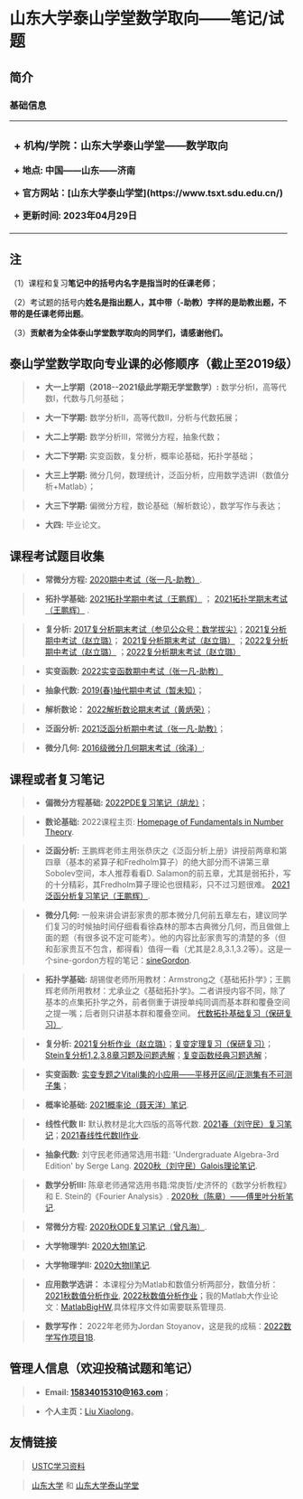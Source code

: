 # 山东大学泰山学堂数学取向——笔记/试题
## 简介
### 基础信息
<table border="0">
  <tr>
    <td width="100%">
      <h3> + 机构/学院：山东大学泰山学堂——数学取向</h3>
      <p><b> + 地点: 中国——山东——济南</b></p>
      <p><b> + 官方网站：[山东大学泰山学堂](https://www.tsxt.sdu.edu.cn/)  </b></p>
      <p><b> + 更新时间: 2023年04月29日</b></p>
    </td>
  </tr>
</table>

## 注
（1）课程和复习**笔记中的括号内名字是指当时的任课老师**；

（2）考试题的括号内**姓名是指出题人，其中带（-助教）字样的是助教出题，不带的是任课老师出题**。

（3）**贡献者为全体泰山学堂数学取向的同学们，请感谢他们。**

## 泰山学堂数学取向专业课的必修顺序（截止至2019级）

> + **大一上学期（2018--2021级此学期无学堂数学）:** 数学分析I，高等代数I，代数与几何基础；

> + **大一下学期:** 数学分析II，高等代数II，分析与代数拓展；

> + **大二上学期:** 数学分析III，常微分方程，抽象代数；

> + **大二下学期:** 实变函数，复分析，概率论基础，拓扑学基础；

> + **大三上学期:** 微分几何，数理统计，泛函分析，应用数学选讲I（数值分析+Matlab）；

> + **大三下学期:** 偏微分方程，数论基础（解析数论），数学写作与表达；

> + **大四:** 毕业论文。


## 课程考试题目收集

> + **常微分方程:**  [2020期中考试（张一凡-助教）](/ODE期中考试2020.pdf).

> + **拓扑学基础:**  [2021拓扑学期中考试（王鹏辉）](/拓扑学2021期中考试.pdf) ； [2021拓扑学期末考试（王鹏辉）](/拓扑学2021期末考试.pdf) .

> + **复分析:** [2017复分析期末考试（参见公众号：数学拔尖）](/2017复变期末考试.pdf)；[2021复分析期中考试（赵立璐）](/2021复分析期中考试.pdf)； [2021复分析期末考试（赵立璐）](/2021复分析期末考试.pdf) ；[2022复分析期中考试（赵立璐）](/2022复分析期中考试.pdf) ；[2022复分析期末考试（赵立璐）](/2022复变期末考试.pdf) 

> + **实变函数:** [2022实变函数期中考试（张一凡-助教）](/2022实变函数期中考试.pdf)

> + **抽象代数:** [2019(春)抽代期中考试（暂未知）](/2019抽代期中考试.pdf)；

> + **解析数论：** [2022解析数论期末考试（黄炳荣）](/2022AnalyticNT.pdf)；

> + **泛函分析:** [2021泛函分析期中考试（张一凡-助教）](/2021泛函分析期中考试.pdf)；

> + **微分几何:** [2016级微分几何期末考试（徐泽）](/2016级微分几何期末考试.jpg);

## 课程或者复习笔记
> + **偏微分方程基础:** [2022PDE复习笔记（胡龙）](/2022PDE复习笔记（胡龙）.pdf)；
 
> + **数论基础:** 2022课程主页: [Homepage of Fundamentals in Number Theory](https://faculty.sdu.edu.cn/brhuang/zh_CN/zdylm/1454369/list/index.htm).

> + **泛函分析:** 王鹏辉老师主用张恭庆之《泛函分析上册》讲授前两章和第四章（基本的紧算子和Fredholm算子）的绝大部分而不讲第三章Sobolev空间，本人推荐看看D. Salamon的前五章，尤其是弱拓扑，写的十分精彩，其Fredholm算子理论也很精彩，只不过习题很难。
> [2021泛函分析复习笔记（王鹏辉）](/泛函分析复习笔记2022.pdf).

> + **微分几何:** 一般来讲会讲彭家贵的那本微分几何前五章左右，建议同学们复习的时候抽时间仔细看看徐森林的那本古典微分几何，而且做做上面的题（有很多说不定可能考）。他的内容比彭家贵写的清楚的多（但和彭家贵互不包含，都得看）值得一看（尤其是2.8,3.1,3.2等）。这是一个sine-gordon方程的笔记：[sineGordon](/sineGordon.pdf).

> + **拓扑学基础:**  胡锡俊老师所用教材：Armstrong之《基础拓扑学》；王鹏辉老师所用教材：尤承业之《基础拓扑学》。二者讲授内容不同，除了基本的点集拓扑学之外，前者侧重于讲授单纯同调而基本群和覆叠空间之提一嘴；后者则只讲基本群和覆叠空间。
> [代数拓扑基础复习（保研复习）](https://dvlxlwz.github.io/DvlxlwzMathNotes/SomeAT.pdf).

> + **复分析:**  [2021复分析作业（赵立璐）](/2021复分析作业.pdf)；[复变定理复习（保研复习）](/复变定理复习（保研复习）.pdf)；
> [Stein复分析1,2,3,8章习题及问题选解](/Stein复分析1,2,3,8章习题及问题选解.pdf)；[复变函数经典习题选解](/复变函数经典习题选解.pdf)；

> + **实变函数:** [实变专题之Vitali集的小应用——平移开区间/正测集有不可测子集](/实变专题之Vitali集的小应用.pdf)；

> + **概率论基础:** [2021概率论（聂天洋）笔记](/概率论2021复习笔记.pdf).

> + **线性代数 II:** 默认教材是北大四版的高等代数.
>[2021春（刘守民）复习笔记](/线性代数II复习笔记2021.pdf)；[2021春线性代数II作业](/线性代数II作业2021.pdf).

> + **抽象代数:** 刘守民老师通常选用书籍: 'Undergraduate Algebra-3rd Edition' by Serge Lang. [2020秋（刘守民）Galois理论笔记](/Galois笔记2020.pdf).

> + **数学分析III:** 陈章老师通常选用书籍:常庚哲/史济怀的《数学分析教程》和 E. Stein的《Fourier Analysis》.
>[2020秋（陈章）——傅里叶分析笔记](/Fourier笔记2020.pdf).

> + **常微分方程:**  [2020秋ODE复习笔记（曾凡海）](/ODE复习笔记2020.pdf).

> + **大学物理学I:**  [2020大物I笔记](/大学物理I笔记2020.pdf).

> + **大学物理学II:** [2020大物II笔记](/大学物理II笔记2020.pdf).

> + **应用数学选讲：** 本课程分为Matlab和数值分析两部分，数值分析：[2021秋数值分析作业](/2021秋数值分析作业.zip), [2022秋数值分析作业](/2022-2023数值分析作业.zip)；我的Matlab大作业论文：[MatlabBigHW](/MatlabBigHW.pdf),具体程序文件如需要联系管理员.

> + **数学写作：** 2022年老师为Jordan Stoyanov，这是我的成稿：[2022数学写作项目1B](/2022数学写作.zip).

## 管理人信息（欢迎投稿试题和笔记）
> + **Email: 15834015310@163.com**；

> + **个人主页：**[Liu Xiaolong](https://dvlxlwz.github.io/)。

## 友情链接
> [USTC学习资料](http://home.ustc.edu.cn/~yx3x/USTCdata.html)

> [山东大学](https://www.sdu.edu.cn/) 和 [山东大学泰山学堂](https://www.tsxt.sdu.edu.cn/)
